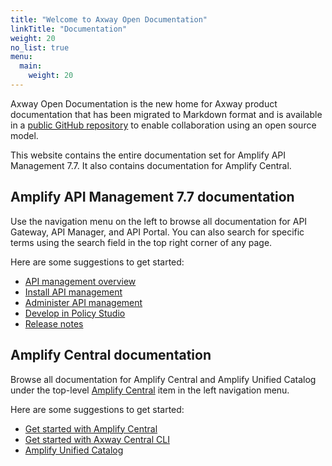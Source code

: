 ```yaml
---
title: "Welcome to Axway Open Documentation"
linkTitle: "Documentation"
weight: 20
no_list: true
menu:
  main:
    weight: 20
---
```


Axway Open Documentation is the new home for Axway product documentation that has been migrated to Markdown format and is available in a [public GitHub repository](https://github.com/Axway/axway-open-docs) to enable collaboration using an open source model.

This website contains the entire documentation set for Amplify API Management 7.7. It also contains documentation for Amplify Central.     

## Amplify API Management 7.7 documentation

Use the navigation menu on the left to browse all documentation for API Gateway, API Manager, and API Portal. You can also search for specific terms using the search field in the top right corner of any page.

Here are some suggestions to get started:

* [API management overview](/docs/api_mgmt_overview/)
* [Install API management](/docs/apim_installation/)
* [Administer API management](/docs/apim_administration/)
* [Develop in Policy Studio](/docs/apim_policydev/)
* [Release notes](/docs/apim_relnotes/)

## Amplify Central documentation

Browse all documentation for Amplify Central and Amplify Unified Catalog under the top-level [Amplify Central](/docs/central/) item in the left navigation menu.

Here are some suggestions to get started:

* [Get started with Amplify Central](/docs/central/quickstart/)
* [Get started with Axway Central CLI](/docs/central/cli_central/)
* [Amplify Unified Catalog](/docs/catalog/)
